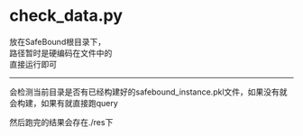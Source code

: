 # check_data.py
放在SafeBound根目录下，  
路径暂时是硬编码在文件中的  
直接运行即可

---

会检测当前目录是否有已经构建好的safebound_instance.pkl文件，如果没有就会构建，如果有就直接跑query

然后跑完的结果会存在./res下